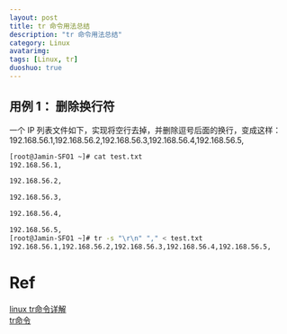```yaml
---
layout: post
title: tr 命令用法总结
description: "tr 命令用法总结"
category: Linux
avatarimg:
tags: [Linux, tr]
duoshuo: true
---
```


## 用例 1： 删除换行符
一个 IP 列表文件如下，实现将空行去掉，并删除逗号后面的换行，变成这样：  
192.168.56.1,192.168.56.2,192.168.56.3,192.168.56.4,192.168.56.5,

```bash
[root@Jamin-SFO1 ~]# cat test.txt
192.168.56.1,

192.168.56.2,

192.168.56.3,

192.168.56.4,

192.168.56.5,
[root@Jamin-SFO1 ~]# tr -s "\r\n" "," < test.txt
192.168.56.1,192.168.56.2,192.168.56.3,192.168.56.4,192.168.56.5,
```

# Ref
[linux tr命令详解](http://blog.csdn.net/jeffreyst_zb/article/details/8047065)  
[tr命令](http://man.linuxde.net/tr)  

